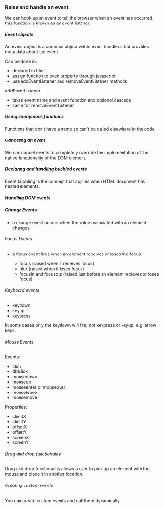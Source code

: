### Raise and handle an event

We can hook up an event to tell the browser when an event has occurred, this function is known as an event listener.

##### Event objects

An event object is a common object within event handlers that provides meta data about the event.

Can be done in:
- declared in html
- assign function to even property through javascript
- use addEventListener and removeEventListener methods


addEventListener

- takes event name and event function and optional cascade 
- same for removeEventListener


##### Using anonymous functions

Functions that don't have a name so can't be called elsewhere in the code

##### Canceling an event

We can cancel events to completely override the implementation of the native functionality of the DOM element.


##### Declaring and handling bubbled events

Event bubbling is the concept that applies when HTML document has nested elements.

##### Handling DOM events

##### Change Events
    
 - a change event occurs when the value associated with an element changes
    
###### Focus Events
 
 - a focus event fires when an element receives or loses the focus
 
    - focus (raised when it receives focus)
    - blur (raised when it loses focus)
    - focusin and focusout (raised just before an element recieves or loses focus)
    
###### Keyboard events

 - keydown
 - keyup
 - keypress
 
In some cases only the keydown will fire, not keypress or keyup, e.g. arrow keys.

###### Mouse Events

Events:
- click
- dblclick
- mousedown
- mouseup
- mouseenter or mouseover
- mouseleave
- mousemove

Properties:
- clientX
- clientY
- offsetX
- offsetY
- screenX
- screenY

###### Drag and drop functionality

Drag and drop functionality allows a user to pick up an element with the mouse and place it in another location.

###### Creating custom events

You can create custom events and call them dynamically.